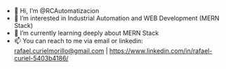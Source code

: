 - 👋 Hi, I’m @RCAutomatizacion
- 👀 I’m interested in Industrial Automation and WEB Development (MERN Stack)
- 🌱 I’m currently learning deeply about MERN Stack
- 📫 You can reach to me via email or linkedin: rafael.curielmorillo@gmail.com | https://www.linkedin.com/in/rafael-curiel-5403b4186/
